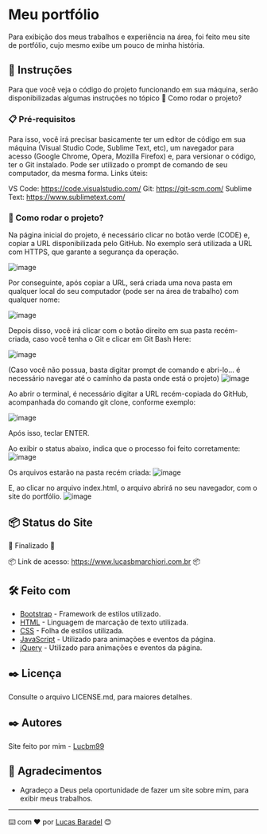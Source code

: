 # Meu portfólio

Para exibição dos meus trabalhos e experiência na área, foi feito meu site de portfólio, cujo mesmo exibe um pouco de minha história.

## 🚀 Instruções 
Para que você veja o código do projeto funcionando em sua máquina, serão disponibilizadas algumas instruções no tópico 🔧 Como rodar o projeto? 

### 📋 Pré-requisitos
Para isso, você irá precisar basicamente ter um editor de código em sua máquina (Visual Studio Code, Sublime Text, etc), um navegador para acesso (Google Chrome, Opera, Mozilla Firefox) e, para versionar o código, ter o Git instalado. Pode ser utilizado o prompt de comando de seu computador, da mesma forma. 
Links úteis: 

VS Code: https://code.visualstudio.com/
Git: https://git-scm.com/
Sublime Text: https://www.sublimetext.com/

### 🔧 Como rodar o projeto? 
Na página inicial do projeto, é necessário clicar no botão verde (CODE) e, copiar a URL disponibilizada pelo GitHub. No exemplo será utilizada a URL com HTTPS, que garante a segurança da operação. 

![image](https://user-images.githubusercontent.com/45500959/111052638-622d3980-843b-11eb-8070-53e4b228ec30.png)


Por conseguinte, após copiar a URL, será criada uma nova pasta em qualquer local do seu computador (pode ser na área de trabalho) com qualquer nome:

![image](https://user-images.githubusercontent.com/45500959/111052608-02cf2980-843b-11eb-88a4-220af0df438c.png)

Depois disso, você irá clicar com o botão direito em sua pasta recém-criada, caso você tenha o Git e clicar em Git Bash Here: 

![image](https://user-images.githubusercontent.com/45500959/111052619-2b572380-843b-11eb-8fe3-fba35e8798a1.png)

(Caso você não possua, basta digitar prompt de comando e abri-lo... é necessário navegar até o caminho da pasta onde está o projeto)
![image](https://user-images.githubusercontent.com/45500959/111051405-84ba5500-8431-11eb-9164-789faddb950f.png)

Ao abrir o terminal, é necessário digitar a URL recém-copiada do GitHub, acompanhada do comando git clone, conforme exemplo: 

![image](https://user-images.githubusercontent.com/45500959/111052643-740edc80-843b-11eb-9166-404f09b6bc41.png)


Após isso, teclar ENTER.

Ao exibir o status abaixo, indica que o processo foi feito corretamente: 
![image](https://user-images.githubusercontent.com/45500959/111052650-8b4dca00-843b-11eb-8943-b36ad090a6bb.png)


Os arquivos estarão na pasta recém criada: 
![image](https://user-images.githubusercontent.com/45500959/111052654-96085f00-843b-11eb-8698-e7fd06c5b502.png)

E, ao clicar no arquivo index.html, o arquivo abrirá no seu navegador, com o site do portfólio. 
![image](https://user-images.githubusercontent.com/45500959/111052660-a02a5d80-843b-11eb-9017-2ee3102cb1ee.png)


## 📦 Status do Site

🚧  Finalizado 🚧

📦 Link de acesso: https://www.lucasbmarchiori.com.br 📦

## 🛠️ Feito com
* [Bootstrap](https://getbootstrap.com/) - Framework de estilos utilizado.
* [HTML](https://developer.mozilla.org/pt-BR/docs/Web/HTML) - Linguagem de marcação de texto utilizada.
* [CSS](https://developer.mozilla.org/pt-BR/docs/Web/CSS) - Folha de estilos utilizada.
* [JavaScript](https://developer.mozilla.org/pt-BR/docs/Web/JavaScript) - Utilizado para animações e eventos da página. 
* [jQuery](https://jquery.com/) - Utilizado para animações e eventos da página. 


## ✒️ Licença 
Consulte o arquivo LICENSE.md, para maiores detalhes.

## ✒️ Autores
Site feito por mim - [Lucbm99](https://github.com/Lucbm99)


## 🎁 Agradecimentos
* Agradeço a Deus pela oportunidade de fazer um site sobre mim, para exibir meus trabalhos.


---
⌨️ com ❤️ por [Lucas Baradel](https://github.com/Lucbm99) 😊
